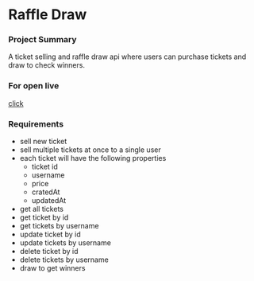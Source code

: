 # Raffle Draw

### Project Summary

A ticket selling and raffle draw api where users can purchase tickets and draw to check winners.

### For open live

[click]()

### Requirements

- sell new ticket
- sell multiple tickets at once to a single user
- each ticket will have the following properties
  - ticket id
  - username
  - price
  - cratedAt
  - updatedAt
- get all tickets
- get ticket by id
- get tickets by username
- update ticket by id
- update tickets by username
- delete ticket by id
- delete tickets by username
- draw to get winners
